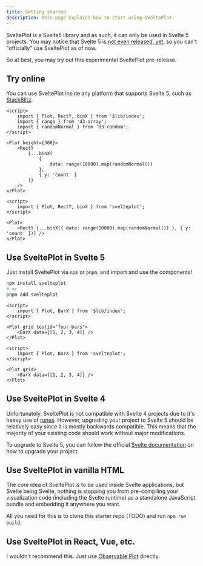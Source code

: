 ```yaml
---
title: Getting started
description: This page explains how to start using SveltePlot.
---
```


SveltePlot is a Svelte5 library and as such, it can only be used in Svelte 5 projects. You may notice that Svelte 5 is [not even released, yet](https://svelte-5-preview.vercel.app/status), so you can't "officially" use SveltePlot as of now.

So at best, you may try out this experimental SveltePlot pre-release.

## Try online

You can use SveltePlot inside any platform that supports Svelte 5, such as [StackBlitz](https://stackblitz.com/edit/vitejs-vite-mh9ogv?file=src%2FApp.svelte&terminal=dev).

```svelte live
<script>
    import { Plot, RectY, binX } from '$lib/index';
    import { range } from 'd3-array';
    import { randomNormal } from 'd3-random';
</script>

<Plot height={300}>
    <RectY
        {...binX(
            {
                data: range(10000).map(randomNormal())
            },
            { y: 'count' }
        )}
    />
</Plot>
```

```svelte
<script>
    import { Plot, RectY, binX } from 'svelteplot';
</script>

<Plot>
    <RectY {...binX({ data: range(10000).map(randomNormal()) }, { y: 'count' })} />
</Plot>
```

## Use SveltePlot in Svelte 5

Just install SveltePlot via `npm` or `pnpm`, and import and use the components!

```sh
npm install svelteplot
# or
pnpm add svelteplot
```

```svelte live
<script>
    import { Plot, BarX } from '$lib/index';
</script>

<Plot grid testid="four-bars">
    <BarX data={[1, 2, 3, 4]} />
</Plot>
```

```svelte
<script>
    import { Plot, BarX } from 'svelteplot';
</script>

<Plot grid>
    <BarX data={[1, 2, 3, 4]} />
</Plot>
```

## Use SveltePlot in Svelte 4

Unfortunately, SveltePlot is not compatible with Svelte 4 projects due to it's heavy use of [runes](https://svelte-5-preview.vercel.app/docs/runes). However, upgrading your project to Svelte 5 should be relatively easy since it is mostly backwards compatible. This means that the majority of your existing code should work without major modifications.

To upgrade to Svelte 5, you can follow the official [Svelte documentation](https://svelte-5-preview.vercel.app/docs/introduction) on how to upgrade your project.

## Use SveltePlot in vanilla HTML

The core idea of SveltePlot is to be used inside Svelte applications, but Svelte being Svelte, nothing is stopping you from pre-compiling your visualization code (including the Svelte runtime) as a standalone JavaScript bundle and embedding it anywhere you want.

All you need for this is to clone this starter repo (TODO) and run `npm run build`.

## Use SveltePlot in React, Vue, etc.

I wouldn't recommend this. Just use [Observable Plot](https://observablehq.com/plot/getting-started#plot-in-react) directly.
